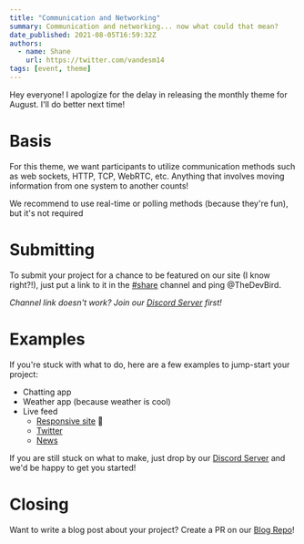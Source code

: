 ```yaml
---
title: "Communication and Networking"
summary: Communication and networking... now what could that mean?
date_published: 2021-08-05T16:59:32Z
authors:
  - name: Shane
    url: https://twitter.com/vandesm14
tags: [event, theme]
---
```

Hey everyone! I apologize for the delay in releasing the monthly theme for August. I'll do better next time!

# Basis
For this theme, we want participants to utilize communication methods such as web sockets, HTTP, TCP, WebRTC, etc. Anything that involves moving information from one system to another counts!

We recommend to use real-time or polling methods (because they're fun), but it's not required

# Submitting
To submit your project for a chance to be featured on our site (I know right?!), just put a link to it in the [#share](https://discord.com/channels/753992573743399023/788869046119563345) channel and ping @TheDevBird.

*Channel link doesn't work? Join our [Discord Server](https://respdev.com/discord) first!*

# Examples
If you're stuck with what to do, here are a few examples to jump-start your project:
- Chatting app
- Weather app (because weather is cool)
- Live feed
  - [Responsive site](https://github.com/ResponsiveDev/blog) 👀
  - [Twitter](https://twitter.com)
  - [News](https://github.com/HackerNews/API)

If you are still stuck on what to make, just drop by our [Discord Server](https://respdev.com/discord) and we'd be happy to get you started!

# Closing
Want to write a blog post about your project? Create a PR on our [Blog Repo](https://github.com/ResponsiveDev/blog)!